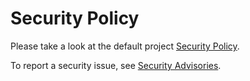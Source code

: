 # Security Policy

Please take a look at the default project [Security Policy](https://github.com/instruct-lab/community/blob/main/SECURITY.md).

To report a security issue, see [Security Advisories](https://github.com/instruct-lab/community/security/advisories).
